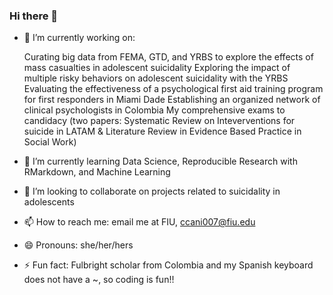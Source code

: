 ### Hi there 👋

- 🔭 I’m currently working on:

  Curating big data from FEMA, GTD, and YRBS to explore the effects of mass casualties in adolescent suicidality
  Exploring the impact of multiple risky behaviors on adolescent suicidality with the YRBS
  Evaluating the effectiveness of a psychological first aid training program for first responders in Miami Dade
  Establishing an organized network of clinical psychologists in Colombia
  My comprehensive exams to candidacy (two papers: Systematic Review on Inteverventions for suicide in LATAM & Literature Review in Evidence Based Practice in Social Work)
  
- 🌱 I’m currently learning Data Science, Reproducible Research with RMarkdown, and Machine Learning
- 👯 I’m looking to collaborate on projects related to suicidality in adolescents 
- 📫 How to reach me: email me at FIU, ccani007@fiu.edu
- 😄 Pronouns: she/her/hers
- ⚡ Fun fact: Fulbright scholar from Colombia and my Spanish keyboard does not have a ~, so coding is fun!!
